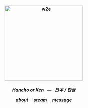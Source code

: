 <h4 align="center">
<img src="https://www.mtv.com.tw/uploads/files/28211/conversions/Wave-To-Earth-xl.jpg"width="250" height="240" alt="w2e">
<br>
</h4>
<h5 align="center">
<p align> Hancho or Ken⠀͏͏͏—⠀͏͏͏日本 / 한글 </p>
<a href=https://rentry.co/kancho> about </a>⠀<a href=https://steamcommunity.com/id/katocha/> steam </a>⠀<a href=https://gantz.atabook.org> message </a>
